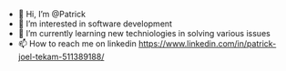 - 👋 Hi, I’m @Patrick
- 👀 I’m interested in software development
- 🌱 I’m currently learning new techniologies in solving various issues 
- 📫 How to reach me on linkedin https://www.linkedin.com/in/patrick-joel-tekam-511389188/

<!---
Patrick-cscalpha1/Patrick-cscalpha1 is a ✨ special ✨ repository because its `README.md` (this file) appears on your GitHub profile.
You can click the Preview link to take a look at your changes.
--->
